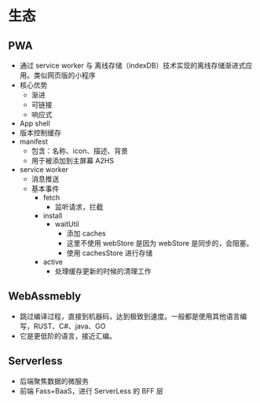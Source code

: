 # 生态

## PWA

- 通过 service worker 与 离线存储（indexDB）技术实现的离线存储渐进式应用。类似网页版的小程序
- 核心优势
  - 渐进
  - 可链接
  - 响应式
- App shell
- 版本控制缓存
- manifest
  - 包含：名称、icon、描述、背景
  - 用于被添加到主屏幕 A2HS
- service worker
  - 消息推送
  - 基本事件
    - fetch
      - 监听请求，拦截
    - install
      - waitUtil
        - 添加 caches
        - 这里不使用 webStore 是因为 webStore 是同步的，会阻塞。
        - 使用 cachesStore 进行存储
    - active
      - 处理缓存更新的时候的清理工作

## WebAssmebly

- 跳过编译过程，直接到机器码，达到极致到速度。一般都是使用其他语言编写，RUST、C#、java、GO
- 它是更低阶的语言，接近汇编。

## Serverless

- 后端聚焦数据的微服务
- 前端 Fass+BaaS，进行 ServerLess 的 BFF 层
